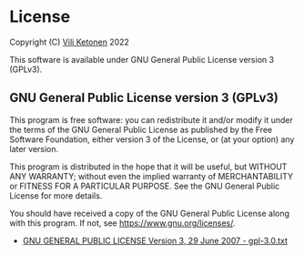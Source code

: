 # License

Copyright (C) [Vili Ketonen](https://github.com/viliket) 2022

This software is available under GNU General Public License version 3 (GPLv3).

## GNU General Public License version 3 (GPLv3)

This program is free software: you can redistribute it and/or modify
it under the terms of the GNU General Public License as published by
the Free Software Foundation, either version 3 of the License, or
(at your option) any later version.

This program is distributed in the hope that it will be useful,
but WITHOUT ANY WARRANTY; without even the implied warranty of
MERCHANTABILITY or FITNESS FOR A PARTICULAR PURPOSE. See the
GNU General Public License for more details.

You should have received a copy of the GNU General Public License
along with this program. If not, see <https://www.gnu.org/licenses/>.

- [GNU GENERAL PUBLIC LICENSE Version 3, 29 June 2007 - gpl-3.0.txt](gpl-3.0.txt)
